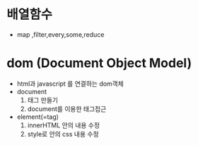 # 배열함수

- map ,filter,every,some,reduce

# dom (Document Object Model)

- html과 javascript 를 연결하는 dom객체
- document
  1. 태그 만들기
  2. document를 이용한 태그접근
- element(=tag)
  1. innerHTML 안의 내용 수정
  2. style로 안의 css 내용 수정
